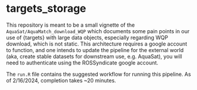 # targets_storage

This repository is meant to be a small vignette of the `AquaSat/AquaMatch_download_WQP` which 
documents some pain points in our use of {targets} with large data objects, especially regarding WQP 
download, which is not static. This architecture requires a google account to function, and one intends to 
update the pipeline for the external world (aka, create stable datasets for downstream use, e.g. AquaSat), 
you will need to authenticate using the ROSSyndicate google account.

The `run.R` file contains the suggested workflow for running this pipeline. As of 2/16/2024, completion takes ~20 minutes.
